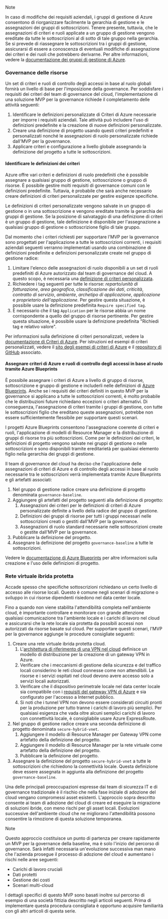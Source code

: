 <!-- TEMPLATE FILE - DO NOT ADD METADATA -->
<!-- markdownlint-disable MD002 MD041 -->
> [!NOTE]
>In caso di modifiche dei requisiti aziendali, i gruppi di gestione di Azure consentono di riorganizzare facilmente la gerarchia di gestione e le assegnazioni dei gruppi di sottoscrizioni. Tenere presente, tuttavia, che le assegnazioni di criteri e ruoli applicate a un gruppo di gestione vengono ereditate da tutte le sottoscrizioni al di sotto di tale gruppo nella gerarchia. Se si prevede di riassegnare le sottoscrizioni tra i gruppi di gestione, assicurarsi di essere a conoscenza di eventuali modifiche di assegnazione dei criteri e dei ruoli che potrebbero derivarne. Per altre informazioni, vedere la [documentazione dei gruppi di gestione di Azure](https://docs.microsoft.com/azure/governance/management-groups).

### <a name="governance-of-resources"></a>Governance delle risorse

Un set di criteri e ruoli di controllo degli accessi in base al ruolo globali fornirà un livello di base per l'imposizione della governance. Per soddisfare i requisiti dei criteri del team di governance del cloud, l'implementazione di una soluzione MVP per la governance richiede il completamento delle attività seguenti:

1. Identificare le definizioni personalizzate di Criteri di Azure necessarie per imporre i requisiti aziendali. Tale attività può includere l'uso di definizioni predefinite e la creazione di nuove definizioni personalizzate.
2. Creare una definizione di progetto usando questi criteri predefiniti e personalizzati nonché le assegnazioni di ruolo personalizzate richiede dall'MVP per la governance.
3. Applicare criteri e configurazione a livello globale assegnando la definizione del progetto a tutte le sottoscrizioni.

#### <a name="identify-policy-definitions"></a>Identificare le definizioni dei criteri

Azure offre vari criteri e definizioni di ruolo predefiniti che è possibile assegnare a qualsiasi gruppo di gestione, sottoscrizione o gruppo di risorse. È possibile gestire molti requisiti di governance comuni con le definizioni predefinite. Tuttavia, è probabile che sarà anche necessario creare definizioni di criteri personalizzate per gestire esigenze specifiche.

Le definizioni di criteri personalizzate vengono salvate in un gruppo di gestione o in una sottoscrizione e vengono ereditate tramite la gerarchia dei gruppi di gestione. Se la posizione di salvataggio di una definizione di criteri è un gruppo di gestione, tale definizione è disponibile per l'assegnazione a qualsiasi gruppo di gestione o sottoscrizione figlio di tale gruppo.

Dal momento che i criteri richiesti per supportare l'MVP per la governance sono progettati per l'applicazione a tutte le sottoscrizioni correnti, i requisiti aziendali seguenti verranno implementati usando una combinazione di definizioni predefinite e definizioni personalizzate create nel gruppo di gestione radice:

1. Limitare l'elenco delle assegnazioni di ruolo disponibili a un set di ruoli predefiniti di Azure autorizzato dal team di governance del cloud. A questo scopo, è necessaria una [definizione di criteri personalizzata](https://github.com/Azure/azure-policy/tree/master/samples/Authorization/allowed-role-definitions).
2. Richiedere i tag seguenti per tutte le risorse: *reparto/unità di fatturazione*, *area geografica*, *classificazione dei dati*, *criticità*, *contratto di servizio*, *ambiente*, *archetipo di applicazione*, *applicazione* e *proprietario dell'applicazione*. Per gestire questa situazione, è possibile usare la definizione predefinita `Require specified tag`.
3. È necessario che il tag `Application` per le risorse abbia un nome corrispondente a quello del gruppo di risorse pertinente. Per gestire questa situazione, è possibile usare la definizione predefinita "Richiedi tag e relativo valore".

Per informazioni sulla definizione di criteri personalizzati, vedere la [documentazione di Criteri di Azure](https://docs.microsoft.com/azure/governance/policy/tutorials/create-custom-policy-definition). Per istruzioni ed esempi di criteri personalizzati, vedere il [sito degli esempi di criteri di Azure](https://docs.microsoft.com/azure/governance/policy/samples) e il [repository di GitHub](https://github.com/Azure/azure-policy) associato.

#### <a name="assign-azure-policy-and-rbac-roles-using-azure-blueprints"></a>Assegnare criteri di Azure e ruoli di controllo degli accessi in base al ruolo tramite Azure Blueprints

È possibile assegnare i criteri di Azure a livello di gruppo di risorse, sottoscrizione e gruppo di gestione e includerli nelle definizioni di [Azure Blueprints](https://docs.microsoft.com/azure/governance/blueprints/overview). Anche se i requisiti dei criteri definiti in questo MVP per la governance si applicano a tutte le sottoscrizioni correnti, è molto probabile che le distribuzioni future richiedano eccezioni o criteri alternativi. Di conseguenza, l'assegnazione di criteri tramite i gruppi di gestione, con tutte le sottoscrizioni figlio che ereditano queste assegnazioni, potrebbe non essere sufficientemente flessibile per supportare questi scenari.

I progetti Azure Blueprints consentono l'assegnazione coerente di criteri e ruoli, l'applicazione di modelli di Resource Manager e la distribuzione di gruppi di risorse tra più sottoscrizioni. Come per le definizioni dei criteri, le definizioni di progetto vengono salvate nei gruppi di gestione o nelle sottoscrizioni e sono disponibili tramite ereditarietà per qualsiasi elemento figlio nella gerarchia dei gruppi di gestione.

Il team di governance del cloud ha deciso che l'applicazione delle assegnazioni di criteri di Azure e di controllo degli accessi in base al ruolo necessarie tra le sottoscrizioni verrà implementata tramite Azure Blueprints e gli artefatti associati:

1. Nel gruppo di gestione radice creare una definizione di progetto denominata `governance-baseline`.
2. Aggiungere gli artefatti del progetto seguenti alla definizione di progetto:
    1. Assegnazioni dei criteri per le definizioni di criteri di Azure personalizzate definite a livello della radice del gruppo di gestione.
    2. Definizioni dei gruppi di risorse per tutti i gruppi necessari nelle sottoscrizioni creati o gestiti dall'MVP per la governance.
    3. Assegnazioni di ruolo standard necessarie nelle sottoscrizioni create o gestite dall'MVP per la governance.
3. Pubblicare la definizione del progetto.
4. Assegnare la definizione del progetto `governance-baseline` a tutte le sottoscrizioni.

Vedere le [documentazione di Azure Blueprints](https://docs.microsoft.com/azure/governance/blueprints/overview) per altre informazioni sulla creazione e l'uso delle definizioni di progetto.

### <a name="secure-hybrid-vnet"></a>Rete virtuale ibrida protetta

Accade spesso che specifiche sottoscrizioni richiedano un certo livello di accesso alle risorse locali. Questo è comune negli scenari di migrazione o sviluppo in cui risorse dipendenti risiedono nel data center locale.

Fino a quando non viene stabilita l'attendibilità completa nell'ambiente cloud, è importante controllare e monitorare con grande attenzione qualsiasi comunicazione tra l'ambiente locale e i carichi di lavoro nel cloud e assicurarsi che la rete locale sia protetta da possibili accessi non autorizzati da risorse basate sul cloud. Per supportare questi scenari, l'MVP per la governance aggiunge le procedure consigliate seguenti:

1. Creare una rete virtuale ibrida protetta cloud.
    1. L'[architettura di riferimento di una VPN nel cloud](https://docs.microsoft.com/azure/architecture/reference-architectures/hybrid-networking/vpn) definisce un modello di distribuzione per la creazione di un gateway VPN in Azure.
    2. Verificare che i meccanismi di gestione della sicurezza e del traffico locali considerino le reti cloud connesse come non attendibili. Le risorse e i servizi ospitati nel cloud devono avere accesso solo a servizi locali autorizzati.
    3. Verificare che il dispositivo perimetrale locale nel data center locale sia compatibile con i [requisiti del gateway VPN di Azure](https://docs.microsoft.com/azure/vpn-gateway/vpn-gateway-about-vpn-devices) e sia configurato per l'accesso a Internet pubblico.
    4. Si noti che i tunnel VPN non devono essere considerati circuiti pronti per la produzione per tutto tranne i carichi di lavoro più semplici. Per qualsiasi esigenza che vada oltre alcuni semplici carichi di lavoro con connettività locale, è consigliabile usare Azure ExpressRoute.
1. Nel gruppo di gestione radice creare una seconda definizione di progetto denominata `secure-hybrid-vnet`.
    1. Aggiungere il modello di Resource Manager per Gateway VPN come artefatto della definizione del progetto.
    2. Aggiungere il modello di Resource Manager per la rete virtuale come artefatto della definizione del progetto.
    3. Pubblicare la definizione del progetto.
1. Assegnare la definizione del progetto `secure-hybrid-vnet` a tutte le sottoscrizioni che richiedono la connettività locale. Questa definizione deve essere assegnata in aggiunta alla definizione del progetto `governance-baseline`.

Una delle principali preoccupazioni espresse dai team di sicurezza IT e di governance tradizionale è il rischio che nella fase iniziale di adozione del cloud vengano compromessi asset esistenti. L'approccio sopra descritto consente ai team di adozione del cloud di creare ed eseguire la migrazione di soluzioni ibride, con meno rischi per gli asset locali. Evoluzioni successive dell'ambiente cloud che ne migliorano l'attendibilità possono consentire la rimozione di questa soluzione temporanea.

> [!NOTE]
> Questo approccio costituisce un punto di partenza per creare rapidamente un MVP per la governance della baseline, ma è solo l'inizio del percorso di governance. Sarà infatti necessaria un'evoluzione successiva man mano che l'azienda prosegue il processo di adozione del cloud e aumentano i rischi nelle aree seguenti:
>
> - Carichi di lavoro cruciali
> - Dati protetti
> - Gestione dei costi
> - Scenari multi-cloud
>
> I dettagli specifici di questo MVP sono basati inoltre sul percorso di esempio di una società fittizia descritto negli articoli seguenti. Prima di implementare questa procedura consigliata è opportuno acquisire familiarità con gli altri articoli di questa serie.
